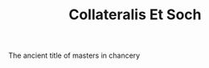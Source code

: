 ---
title: Collateralis Et Soch
letter: C
permalink: "/definitions/bld-collateralis-et-soch.html"
body: The ancient title of masters in chancery
published_at: '2018-07-07'
source: Black's Law Dictionary 2nd Ed (1910)
layout: post
---